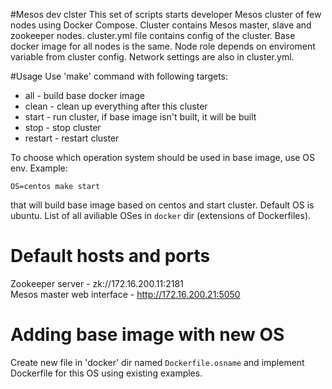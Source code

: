 #Mesos dev clster
This set of scripts starts developer Mesos cluster of few nodes using Docker Compose. Cluster contains Mesos master, slave and zookeeper nodes. cluster.yml file contains config of the cluster. Base docker image for all nodes is the same. Node role depends on enviroment variable from cluster config. Network settings are also in cluster.yml.

#Usage
Use 'make' command with following targets:
* all - build base docker image
* clean - clean up everything after this cluster
* start - run cluster, if base image isn't built, it will be built 
* stop - stop cluster
* restart - restart cluster

To choose which operation system should be used in base image, use OS env. Example:
```
OS=centos make start
```
that will build base image based on centos and start cluster. Default OS is ubuntu. List of all aviliable OSes in `docker` dir (extensions of Dockerfiles).

# Default hosts and ports
Zookeeper server - zk://172.16.200.11:2181  
Mesos master web interface - http://172.16.200.21:5050  

# Adding base image with new OS
Create new file in 'docker' dir named `Dockerfile.osname` and implement Dockerfile for this OS using existing examples.
